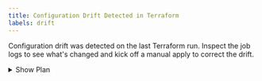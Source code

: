 ```yaml
---
title: Configuration Drift Detected in Terraform
labels: drift
---
```


Configuration drift was detected on the last Terraform run. Inspect the job logs to see what's changed and kick off a manual apply to correct the drift.

<details><summary>Show Plan</summary>

```
{{ env.PLAN_OUTPUT }}
```

</details>

<!-- created by terraform-refresh/terraform-has-changes -->